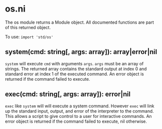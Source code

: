 # os.ni

The os module returns a Module object. All documented functions are part of this returned object.

To use: `import 'std/os'`

## system(cmd: string[, args: array]): array|error|nil

`system` will execute `cmd` with arguments `args`. `args` must be an array of strings.
The returned array contains the standard output at index 0 and standard error at
index 1 of the executed command. An error object is returned if the command failed to execute.

## exec(cmd: string[, args: array]): error|nil

`exec` like `system` will will execute a system command. However `exec` will link
up the standard input, output, and error of the interpreter to the command. This
allows a script to give control to a user for interactive commands. An error object is
returned if the command failed to execute, nil otherwise.
